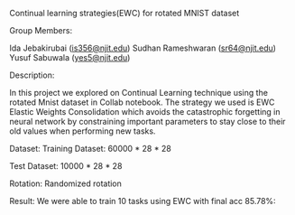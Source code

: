 Continual learning strategies(EWC) for rotated MNIST dataset

Group Members:

Ida Jebakirubai (is356@njit.edu)
Sudhan Rameshwaran  (sr64@njit.edu)
Yusuf Sabuwala (yes5@njit.edu)

Description:

In this project we explored on Continual Learning technique using the rotated Mnist dataset in Collab notebook.
The strategy we used is EWC Elastic Weights Consolidation which avoids the catastrophic forgetting in neural network by constraining important parameters to stay close to their old values when performing new tasks.

Dataset:
Training Dataset: 60000 * 28 * 28

Test Dataset: 10000 * 28 * 28

Rotation: Randomized rotation



Result:
We were able to train 10 tasks using EWC with final acc 85.78%:
